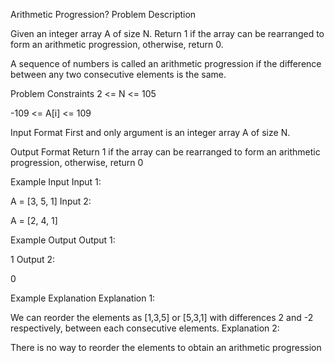 Arithmetic Progression?
Problem Description

Given an integer array A of size N. Return 1 if the array can be rearranged to form an arithmetic progression, otherwise, return 0.

A sequence of numbers is called an arithmetic progression if the difference between any two consecutive elements is the same.



Problem Constraints
2 <= N <= 105

-109 <= A[i] <= 109



Input Format
First and only argument is an integer array A of size N.



Output Format
Return 1 if the array can be rearranged to form an arithmetic progression, otherwise, return 0



Example Input
Input 1:

 A = [3, 5, 1]
Input 2:

 A = [2, 4, 1]


Example Output
Output 1:

 1
Output 2:

 0


Example Explanation
Explanation 1:

 We can reorder the elements as [1,3,5] or [5,3,1] with differences 2 and -2 respectively, between each consecutive elements.
Explanation 2:

 There is no way to reorder the elements to obtain an arithmetic progression